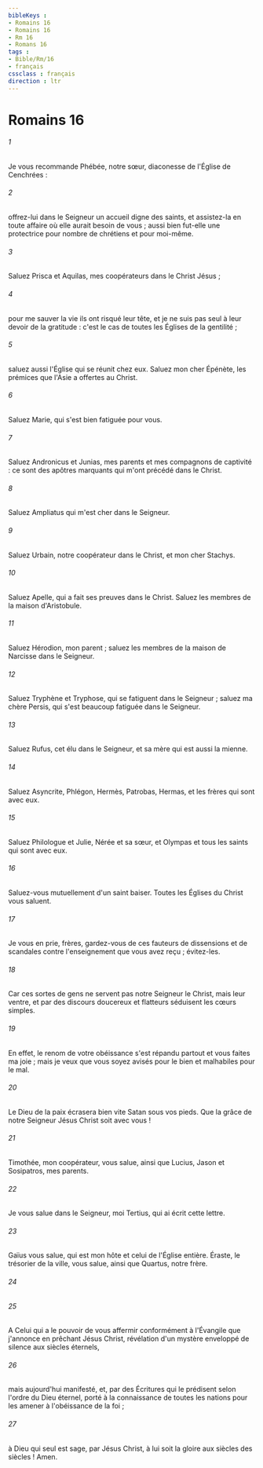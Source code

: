 ```yaml
---
bibleKeys : 
- Romains 16
- Romains 16
- Rm 16
- Romans 16
tags : 
- Bible/Rm/16
- français
cssclass : français
direction : ltr
---
```


# Romains 16

###### 1
Je vous recommande Phébée, notre sœur, diaconesse de l'Église de Cenchrées : 
###### 2
offrez-lui dans le Seigneur un accueil digne des saints, et assistez-la en toute affaire où elle aurait besoin de vous ; aussi bien fut-elle une protectrice pour nombre de chrétiens et pour moi-même. 
###### 3
Saluez Prisca et Aquilas, mes coopérateurs dans le Christ Jésus ; 
###### 4
pour me sauver la vie ils ont risqué leur tête, et je ne suis pas seul à leur devoir de la gratitude : c'est le cas de toutes les Églises de la gentilité ; 
###### 5
saluez aussi l'Église qui se réunit chez eux. Saluez mon cher Épénète, les prémices que l'Asie a offertes au Christ. 
###### 6
Saluez Marie, qui s'est bien fatiguée pour vous. 
###### 7
Saluez Andronicus et Junias, mes parents et mes compagnons de captivité : ce sont des apôtres marquants qui m'ont précédé dans le Christ. 
###### 8
Saluez Ampliatus qui m'est cher dans le Seigneur. 
###### 9
Saluez Urbain, notre coopérateur dans le Christ, et mon cher Stachys. 
###### 10
Saluez Apelle, qui a fait ses preuves dans le Christ. Saluez les membres de la maison d'Aristobule. 
###### 11
Saluez Hérodion, mon parent ; saluez les membres de la maison de Narcisse dans le Seigneur. 
###### 12
Saluez Tryphène et Tryphose, qui se fatiguent dans le Seigneur ; saluez ma chère Persis, qui s'est beaucoup fatiguée dans le Seigneur. 
###### 13
Saluez Rufus, cet élu dans le Seigneur, et sa mère qui est aussi la mienne. 
###### 14
Saluez Asyncrite, Phlégon, Hermès, Patrobas, Hermas, et les frères qui sont avec eux. 
###### 15
Saluez Philologue et Julie, Nérée et sa sœur, et Olympas et tous les saints qui sont avec eux. 
###### 16
Saluez-vous mutuellement d'un saint baiser. Toutes les Églises du Christ vous saluent. 
###### 17
Je vous en prie, frères, gardez-vous de ces fauteurs de dissensions et de scandales contre l'enseignement que vous avez reçu ; évitez-les. 
###### 18
Car ces sortes de gens ne servent pas notre Seigneur le Christ, mais leur ventre, et par des discours doucereux et flatteurs séduisent les cœurs simples. 
###### 19
En effet, le renom de votre obéissance s'est répandu partout et vous faites ma joie ; mais je veux que vous soyez avisés pour le bien et malhabiles pour le mal. 
###### 20
Le Dieu de la paix écrasera bien vite Satan sous vos pieds. Que la grâce de notre Seigneur Jésus Christ soit avec vous ! 
###### 21
Timothée, mon coopérateur, vous salue, ainsi que Lucius, Jason et Sosipatros, mes parents. 
###### 22
Je vous salue dans le Seigneur, moi Tertius, qui ai écrit cette lettre. 
###### 23
Gaïus vous salue, qui est mon hôte et celui de l'Église entière. Éraste, le trésorier de la ville, vous salue, ainsi que Quartus, notre frère. 
###### 24

###### 25
A Celui qui a le pouvoir de vous affermir conformément à l'Évangile que j'annonce en prêchant Jésus Christ, révélation d'un mystère enveloppé de silence aux siècles éternels, 
###### 26
mais aujourd'hui manifesté, et, par des Écritures qui le prédisent selon l'ordre du Dieu éternel, porté à la connaissance de toutes les nations pour les amener à l'obéissance de la foi ; 
###### 27
à Dieu qui seul est sage, par Jésus Christ, à lui soit la gloire aux siècles des siècles ! Amen. 
